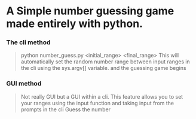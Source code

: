 # A Simple number guessing game made entirely with python.

### The cli method

> python number_guess.py <initial_range> <final_range>
> This will automatically set the random number range between input ranges in the cli using the sys.argv[] variable.
> and the guessing game begins

### GUI method

> Not really GUI but a GUI within a cli.
> This feature allows you to set your ranges using the input function and taking input from the prompts in the cli
> Guess the number
